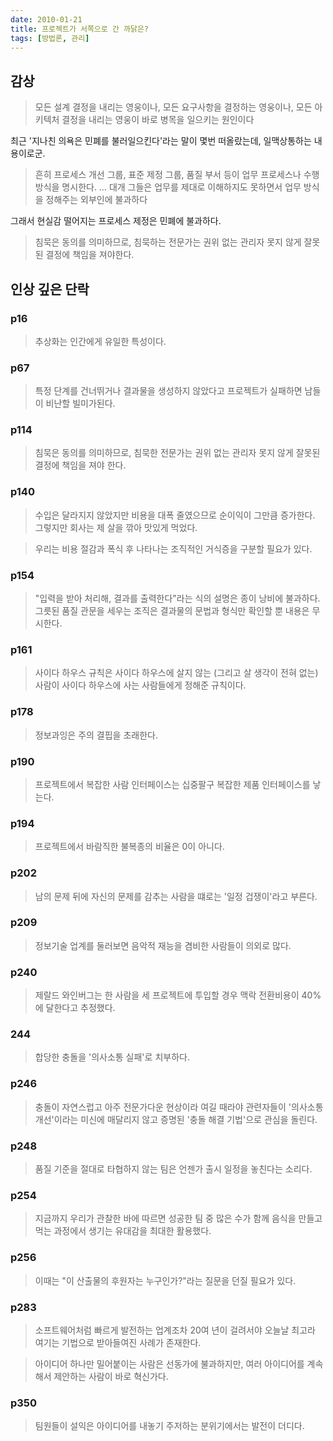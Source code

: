 ```yaml
---
date: 2010-01-21
title: 프로젝트가 서쪽으로 간 까닭은?
tags: [방법론, 관리]
---
```


## 감상
> 모든 설계 결정을 내리는 영웅이나, 모든 요구사항을 결정하는 영웅이나, 모든 아키텍처 결정을 내리는 영웅이 바로 병목을 일으키는 원인이다

최근 '지나친 의욕은 민폐를 불러일으킨다'라는 말이 몇번 떠올랐는데, 일맥상통하는 내용이로군.

> 흔히 프로세스 개선 그룹, 표준 제정 그룹, 품질 부서 등이 업무 프로세스나 수행방식을 명시한다. … 대개 그들은 업무를 제대로 이해하지도 못하면서 업무 방식을 정해주는 외부인에 불과하다 

그래서 현실감 떨어지는 프로세스 제정은 민폐에 불과하다.

> 침묵은 동의를 의미하므로, 침묵하는 전문가는 권위 없는 관리자 못지 않게 잘못된 결정에 책임을 져야한다.

## 인상 깊은 단락

### p16
> 추상화는 인간에게 유일한 특성이다.

### p67
> 특정 단계를 건너뛰거나 결과물을 생성하지 않았다고 프로젝트가 실패하면 남들이 비난할 빌미가된다.

### p114
> 침묵은 동의를 의미하므로, 침묵한 전문가는 권위 없는 관리자 못지 않게 잘못된 결정에 책임을 져야 한다.

### p140
> 수입은 달라지지 않았지만 비용을 대폭 줄였으므로 순이익이 그만큼 증가한다. 그렇지만 회사는 제 살을 깎아 맛있게 먹었다.

> 우리는 비용 절감과 폭식 후 나타나는 조직적인 거식증을 구분할 필요가 있다.

### p154
> "입력을 받아 처리해, 결과를 출력한다"라는 식의 설명은 종이 낭비에 불과하다.
> 그릇된 품질 관문을 세우는 조직은 결과물의 문법과 형식만 확인할 뿐 내용은 무시한다.

### p161
> 사이다 하우스 규칙은 사이다 하우스에 살지 않는 (그리고 살 생각이 전혀 없는) 사람이 사이다 하우스에 사는 사람들에게 정해준 규칙이다.

### p178
> 정보과잉은 주의 결핍을 초래한다.

### p190
> 프로젝트에서 복잡한 사람 인터페이스는 십중팔구 복잡한 제품 인터페이스를 낳는다.

### p194
> 프로젝트에서 바람직한 불복종의 비율은 0이 아니다.

### p202
> 남의 문제 뒤에 자신의 문제를 감추는 사람을 떄로는 '일정 겁쟁이'라고 부른다.

### p209
> 정보기술 업계를 둘러보면 음악적 재능을 겸비한 사람들이 의외로 많다.

### p240
> 제랄드 와인버그는 한 사람을 세 프로젝트에 투입할 경우 맥락 전환비용이 40%에 달한다고 추정했다.

### 244
> 합당한 충돌을 '의사소통 실패'로 치부하다. 

### p246
> 충돌이 자연스럽고 아주 전문가다운 현상이라 여길 때라야 관련자들이 '의사소통 개선'이라는 미신에 매달리지 않고 증명된 '충돌 해결 기법'으로 관심을 돌린다.

### p248
> 품질 기준을 절대로 타협하지 않는 팀은 언젠가 출시 일정을 놓친다는 소리다.

### p254
> 지금까지 우리가 관찰한 바에 따르면 성공한 팀 중 많은 수가 함께 음식을 만들고 먹는 과정에서 생기는 유대감을 최대한 활용했다.

### p256
> 이때는 "이 산출물의 후원자는 누구인가?"라는 질문을 던질 필요가 있다.

### p283
> 소프트웨어처럼 빠르게 발전하는 업계조차 20여 년이 걸려서야 오늘날 최고라 여기는 기법으로 받아들여진 사례가 존재한다.

> 아이디어 하나만 밀어붙이는 사람은 선동가에 불과하지만, 여러 아이디어를 계속해서 제안하는 사람이 바로 혁신가다.

### p350
> 팀원들이 설익은 아이디어를 내놓기 주저하는 분위기에서는 발전이 더디다.
